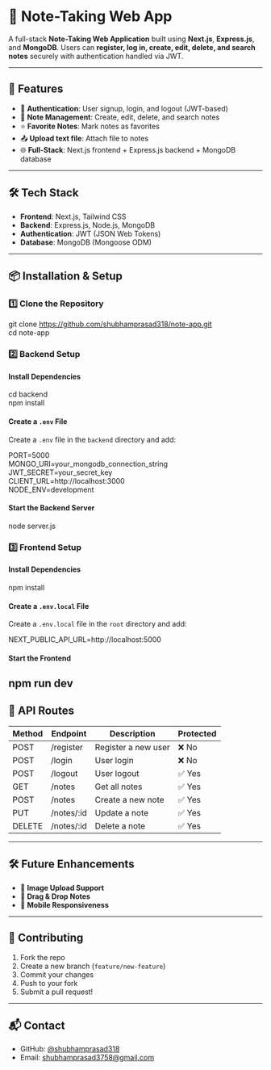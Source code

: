 # **📝 Note-Taking Web App**

A full-stack **Note-Taking Web Application** built using **Next.js**, **Express.js**, and **MongoDB**. Users can **register, log in, create, edit, delete, and search notes** securely with authentication handled via JWT.

---

## **🚀 Features**

* 🔐 **Authentication**: User signup, login, and logout (JWT-based)  
* 📝 **Note Management**: Create, edit, delete, and search notes  
* ⭐ **Favorite Notes**: Mark notes as favorites  
* 📤 **Upload text file**: Attach file to notes   
* 🌐 **Full-Stack**: Next.js frontend \+ Express.js backend \+ MongoDB database

---

## **🛠️ Tech Stack**

* **Frontend**: Next.js, Tailwind CSS  
* **Backend**: Express.js, Node.js, MongoDB  
* **Authentication**: JWT (JSON Web Tokens)  
* **Database**: MongoDB (Mongoose ODM)

---

## **📦 Installation & Setup**

### **1️⃣ Clone the Repository**

git clone https://github.com/shubhamprasad318/note-app.git  
cd note-app

### **2️⃣ Backend Setup**

#### **Install Dependencies**

cd backend  
npm install

#### **Create a `.env` File**

Create a `.env` file in the `backend` directory and add:

PORT=5000  
MONGO\_URI=your\_mongodb\_connection\_string  
JWT\_SECRET=your\_secret\_key  
CLIENT\_URL=http://localhost:3000  
NODE\_ENV=development

#### **Start the Backend Server**

node server.js

### **3️⃣ Frontend Setup**

#### **Install Dependencies**

npm install

#### **Create a `.env.local` File**

Create a `.env.local` file in the `root` directory and add:

NEXT\_PUBLIC\_API\_URL=http://localhost:5000

#### **Start the Frontend**

npm run dev  
---

## **📌 API Routes**

| Method | Endpoint | Description | Protected |
| ----- | ----- | ----- | ----- |
| POST | /register | Register a new user | ❌ No |
| POST | /login | User login | ❌ No |
| POST | /logout | User logout | ✅ Yes |
| GET | /notes | Get all notes | ✅ Yes |
| POST | /notes | Create a new note | ✅ Yes |
| PUT | /notes/:id | Update a note | ✅ Yes |
| DELETE | /notes/:id | Delete a note | ✅ Yes |

---

## **🛠️ Future Enhancements**

* 📸 **Image Upload Support**  
* 📌 **Drag & Drop Notes**  
* 📱 **Mobile Responsiveness**

---

## **🤝 Contributing**

1. Fork the repo  
2. Create a new branch (`feature/new-feature`)  
3. Commit your changes  
4. Push to your fork  
5. Submit a pull request\!

---

## **📬 Contact**

* GitHub: [@shubhamprasad318](https://github.com/shubhamprasad318)  
* Email: shubhamprasad3758@gmail.com

